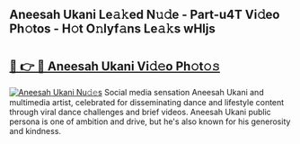 ## Aneesah Ukani Le𝚊𝚔ed N𝚞𝚍e - Part-u4T Vi𝚍eo Ph𝚘tos - H𝚘t O𝚗lyf𝚊ns Le𝚊𝚔s wHljs

# <h2><a href="http://hf10ai.feru.top/?c=Aneesah+Ukani">🔗 👉 🔴 Aneesah Ukani Vi𝚍𝚎o Ph𝚘t𝚘𝚜</a></h2>

[![Aneesah Ukani Nu𝚍𝚎s](https://i.imgur.com/0TWrTi3.gif)](http://hf10ai.feru.top/?c=Aneesah+Ukani)
Social media sensation Aneesah Ukani and multimedia artist, celebrated for disseminating dance and lifestyle content through viral dance challenges and brief videos. Aneesah Ukani public persona is one of ambition and drive, but he's also known for his generosity and kindness. 
